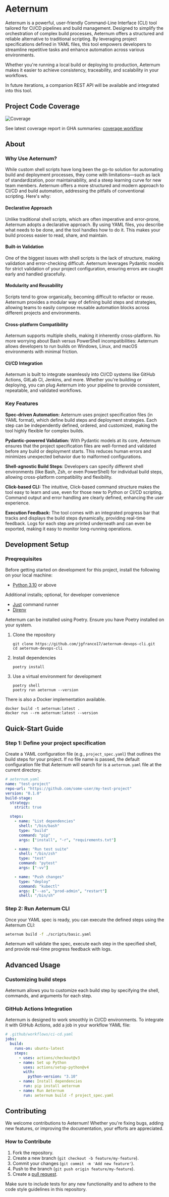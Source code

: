 # Aeternum

Aeternum is a powerful, user-friendly Command-Line Interface (CLI) tool tailored for CI/CD
pipelines and build management. Designed to simplify the orchestration of complex build
processes, Aeternum offers a structured and reliable alternative to traditional scripting.
By leveraging project specifications defined in YAML files, this tool empowers developers
to streamline repetitive tasks and enhance automation across various environments.

Whether you're running a local build or deploying to production, Aeternum makes it easier
to achieve consistency, traceability, and scalability in your workflows.

In future iterations, a companion REST API will be available and integrated into this tool.

## Project Code Coverage

![Coverage](https://img.shields.io/badge/coverage-98.26-green?style=for-the-badge)

See latest coverage report in GHA summaries: [coverage workflow](https://github.com/jgfranco17/aeternum-devops-cli/actions/workflows/testing.yaml)

## About

### Why Use Aeternum?

While custom shell scripts have long been the go-to solution for automating build and
deployment processes, they come with limitations—such as lack of standardization, poor
maintainability, and a steep learning curve for new team members. Aeternum offers a more
structured and modern approach to CI/CD and build automation, addressing the pitfalls of
conventional scripting. Here's why:

#### Declarative Approach

Unlike traditional shell scripts, which are often imperative and error-prone, Aeternum adopts
a declarative approach. By using YAML files, you describe what needs to be done, and the tool
handles how to do it. This makes your build process easier to read, share, and maintain.

#### Built-in Validation

One of the biggest issues with shell scripts is the lack of structure, making validation and
error-checking difficult. Aeternum leverages Pydantic models for strict validation of your
project configuration, ensuring errors are caught early and handled gracefully.

#### Modularity and Reusability

Scripts tend to grow organically, becoming difficult to refactor or reuse. Aeternum provides a
modular way of defining build steps and strategies, allowing teams to easily compose reusable
automation blocks across different projects and environments.

#### Cross-platform Compatibility

Aeternum supports multiple shells, making it inherently cross-platform. No more worrying about
Bash versus PowerShell incompatibilities: Aeternum allows developers to run builds on Windows,
Linux, and macOS environments with minimal friction.

#### CI/CD Integration

Aeternum is built to integrate seamlessly into CI/CD systems like GitHub Actions, GitLab CI,
Jenkins, and more. Whether you're building or deploying, you can plug Aeternum into your
pipeline to provide consistent, repeatable, and validated workflows.

### Key Features

**Spec-driven Automation:** Aeternum uses project specification files (in YAML format), which
define build steps and deployment strategies. Each step can be independently defined, ordered,
and customized, making the tool highly flexible for complex builds.

**Pydantic-powered Validation:** With Pydantic models at its core, Aeternum ensures that the
project specification files are well-formed and validated before any build or deployment starts.
This reduces human errors and minimizes unexpected behavior due to malformed configurations.

**Shell-agnostic Build Steps**: Developers can specify different shell environments (like Bash,
Zsh, or even PowerShell) for individual build steps, allowing cross-platform compatibility and
flexibility.

**Click-based CLI:** The intuitive, Click-based command structure makes the tool easy to learn
and use, even for those new to Python or CI/CD scripting. Command output and error handling
are clearly defined, enhancing the user experience.

**Execution Feedback:** The tool comes with an integrated progress bar that tracks and displays
the build steps dynamically, providing real-time feedback. Logs for each step are printed
underneath and can even be exported, making it easy to monitor long-running operations.

## Development Setup

### Preqrequisites

Before getting started on development for this project, install the following on your local machine:

- [Python 3.10](https://www.python.org/downloads/) or above

Additional installs; optional, for developer convenience

- [Just](https://github.com/casey/just) command runner
- [Direnv](https://direnv.net/docs/installation.html)

Aeternum can be installed using Poetry. Ensure you have Poetry installed on your system.

1. Clone the repository

   ```shell
   git clone https://github.com/jgfranco17/aeternum-devops-cli.git
   cd aeternum-devops-cli
   ```

2. Install dependencies

   ```shell
   poetry install
   ```

3. Use a virtual environment for development

   ```shell
   poetry shell
   poetry run aeternum --version
   ```

There is also a Docker implementation available.

```shell
docker build -t aeternum:latest .
docker run --rm aeternum:latest --version
```

## Quick-Start Guide

### Step 1: Define your project specification

Create a YAML configuration file (e.g., `project_spec.yaml`) that outlines the build steps for your project.
If no file name is passed, the default configuration file that Aeternum will search for is a `aeternum.yaml`
file at the current directory.

```yaml
# aeternum.yaml
name: "test-project"
repo-url: "https://github.com/some-user/my-test-project"
version: "0.1.0"
build-stage:
  strategy:
    strict: true

  steps:
    - name: "List dependencies"
      shell: "/bin/bash"
      type: "build"
      command: "pip"
      args: ["install", "-r", "requirements.txt"]

    - name: "Run test suite"
      shell: "/bin/zsh"
      type: "test"
      command: "pytest"
      args: ["-vv"]

    - name: "Push changes"
      type: "deploy"
      command: "kubectl"
      args: ["--as", "prod-admin", "restart"]
      shell: "/bin/sh"
```

### Step 2: Run Aeternum CLI

Once your YAML spec is ready, you can execute the defined steps using the Aeternum CLI:

```bash
aeternum build -f ./scripts/basic.yaml
```

Aeternum will validate the spec, execute each step in the specified shell, and provide
real-time progress feedback with logs.

## Advanced Usage

### Customizing build steps

Aeternum allows you to customize each build step by specifying the shell, commands, and
arguments for each step.

### GitHub Actions Integration

Aeternum is designed to work smoothly in CI/CD environments. To integrate it with GitHub
Actions, add a job in your workflow YAML file:

```yaml
# .github/workflows/ci-cd.yaml
jobs:
  build:
    runs-on: ubuntu-latest
    steps:
      - uses: actions/checkout@v3
      - name: Set up Python
        uses: actions/setup-python@v4
        with:
          python-version: "3.10"
      - name: Install dependencies
        run: pip install aeternum
      - name: Run Aeternum
        run: aeternum build -f project_spec.yaml
```

## Contributing

We welcome contributions to Aeternum! Whether you're fixing bugs, adding new features, or
improving the documentation, your efforts are appreciated.

### How to Contribute

1. Fork the repository.
2. Create a new branch (`git checkout -b feature/my-feature`).
3. Commit your changes (`git commit -m 'Add new feature'`).
4. Push to the branch (`git push origin feature/my-feature`).
5. Create a [pull request](https://github.com/jgfranco17/aeternum-devops-cli/pulls).

Make sure to include tests for any new functionality and to adhere to the code style
guidelines in this repository.
